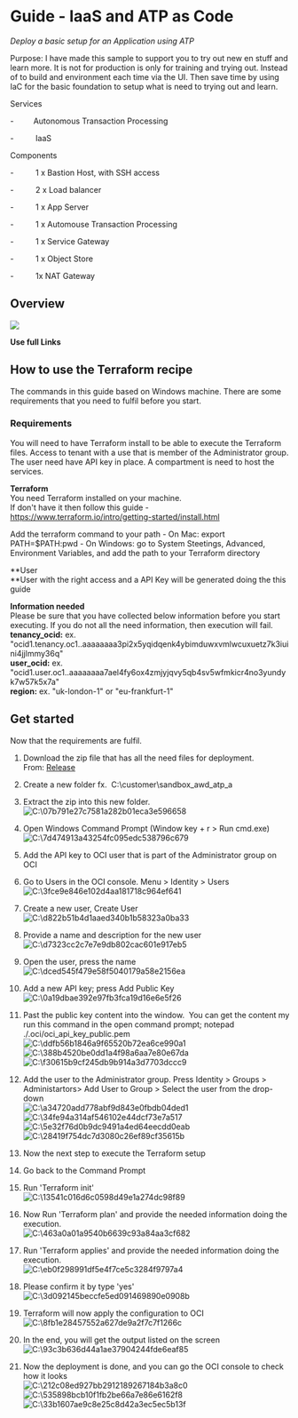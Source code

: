 Guide - IaaS and ATP as Code
=======================

*Deploy a basic setup for an Application using ATP*

Purpose: I have made this sample to support you to try out new en stuff and learn more. It is not for production is only for training and trying out. 
Instead of to build and environment each time via the UI. 
Then save time by using IaC for the basic foundation to setup what is need to trying out and learn.

Services

\-         Autonomous Transaction Processing

\-          IaaS

Components

\-          1 x Bastion Host, with SSH access

\-          2 x Load balancer

\-          1 x App Server

\-          1 x Automouse Transaction Processing

\-          1 x Service Gateway

\-          1 x Object Store

\-          1x NAT Gateway

Overview 
---------

![](./media/image1.png)

**Use full Links**



How to use the Terraform recipe
-------------------------------

The commands in this guide based on Windows machine. There are some
requirements that you need to fulfil before you start.

### Requirements

You will need to have Terraform install to be able to execute the
Terraform files. Access to tenant with a use that is member of the
Administrator group. The user need have API key in place. A compartment
is need to host the services.

**Terraform**\
You need Terraform installed on your machine.\
If don't have it then follow this guide -
<https://www.terraform.io/intro/getting-started/install.html>

Add the terraform command to your path
\- On Mac: export PATH=$PATH:pwd
\- On Windows: go to System Steetings, Advanced, Environment Variables, and add the path to your Terraform directory


**User\
**User with the right access and a API Key will be generated doing the
this guide

**Information needed**\
Please be sure that you have collected below information before you
start executing. If you do not all the need information, then execution
will fail.\
**tenancy\_ocid:** ex. 
\"ocid1.tenancy.oc1..aaaaaaaa3pi2x5yqidqenk4ybimduwxvmlwcuxuetz7k3iuini4jjlmmy36q\"\
**user\_ocid:** ex.
\"ocid1.user.oc1..aaaaaaaa7ael4fy6ox4zmjyjqvy5qb4sv5wfmkicr4no3yundyk7w57k5x7a\"\
**region:** ex. \"uk-london-1\" or \"eu-frankfurt-1\"

Get started
-----------

Now that the requirements are fulfil.

1.  Download the zip file that has all the need files for deployment.
    From: [Release](file:///C:\confluence\display\ECSP\Release) 

2.  Create a new folder fx.  C:\\customer\\sandbox\_awd\_atp\_a

3.  Extract the zip into this new folder.\
    ![C:\\07b791e27c7581a282b01eca3e596658](./media/image2.png)

4.  Open Windows Command Prompt (Window key + r \> Run cmd.exe)\
    ![C:\\7d474913a43254fc095edc538796c679](./media/image3.png)

5.  Add the API key to OCI user that is part of the Administrator group
    on OCI

6.  Go to Users in the OCI console. Menu \> Identity \> Users\
    ![C:\\3fce9e846e102d4aa181718c964ef641](./media/image4.png)

7.  Create a new user, Create User\
    ![C:\\d822b51b4d1aaed340b1b58323a0ba33](./media/image5.png)

8.  Provide a name and description for the new user\
    ![C:\\d7323cc2c7e7e9db802cac601e917eb5](./media/image6.png)

9.  Open the user, press the name\
    ![C:\\dced545f479e58f5040179a58e2156ea](./media/image7.png)

10. Add a new API key; press Add Public Key\
    ![C:\\0a19dbae392e97fb3fca19d16e6e5f26](./media/image8.png)

11. Past the public key content into the window.  You can get the
    content my run this command in the open command prompt; notepad
    ./.oci/oci\_api\_key\_public.pem\
    ![C:\\ddfb56b1846a9f65520b72ea6ce990a1](./media/image9.png)
    ![C:\\388b4520be0dd1a4f98a6aa7e80e67da](./media/image10.png)
    ![C:\\f30615b9cf245db9b914a3d7703dccc9](./media/image11.png)

12. Add the user to the Administrator group. Press Identity \> Groups \>
    Administartors\> Add User to Group \> Select the user from the
    drop-down\
    ![C:\\a34720add778abf9d843e0fbdb04ded1](./media/image12.png)\
    ![C:\\34fe94a314af546102e44dcf73e7a517](./media/image13.png)\
    ![C:\\5e32f76d0b9dc9491a4ed64eecdd0eab](./media/image14.png)\
    ![C:\\28419f754dc7d3080c26ef89cf35615b](./media/image15.png)

13. Now the next step to execute the Terraform setup

14. Go back to the Command Prompt

15. Run 'Terraform init'\
    ![C:\\13541c016d6c0598d49e1a274dc98f89](./media/image16.png)

16. Now Run 'Terraform plan' and provide the needed information doing
    the execution.\
    ![C:\\463a0a01a9540b6639c93a84aa3cf682](./media/image17.png)

17. Run 'Terraform applies' and provide the needed information doing the
    execution.\
    ![C:\\eb0f298991df5e4f7ce5c3284f9797a4](./media/image18.png)

18. Please confirm it by type 'yes'\
    ![C:\\3d092145beccfe5ed091469890e0908b](./media/image19.png)

19. Terraform will now apply the configuration to OCI\
    ![C:\\8fb1e28457552a627de9a2f7c7f1266c](./media/image20.png)

20. In the end, you will get the output listed on the screen\
    ![C:\\93c3b636d44a1ae37904244fde6eaf85](./media/image21.png)

21. Now the deployment is done, and you can go the OCI console to check
    how it looks\
    ![C:\\212c08ed927bb2912189267184b3a8c0](./media/image22.png)
    ![C:\\535898bcb10f1fb2be66a7e86e6162f8](./media/image23.png)
    ![C:\\33b1607ae9c8e25c8d42a3ec5ec5b13f](./media/image24.png)
